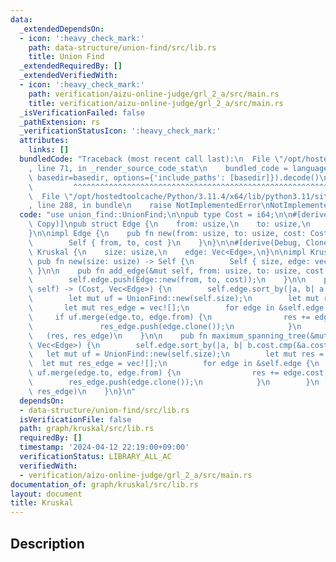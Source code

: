 ```yaml
---
data:
  _extendedDependsOn:
  - icon: ':heavy_check_mark:'
    path: data-structure/union-find/src/lib.rs
    title: Union Find
  _extendedRequiredBy: []
  _extendedVerifiedWith:
  - icon: ':heavy_check_mark:'
    path: verification/aizu-online-judge/grl_2_a/src/main.rs
    title: verification/aizu-online-judge/grl_2_a/src/main.rs
  _isVerificationFailed: false
  _pathExtension: rs
  _verificationStatusIcon: ':heavy_check_mark:'
  attributes:
    links: []
  bundledCode: "Traceback (most recent call last):\n  File \"/opt/hostedtoolcache/Python/3.11.4/x64/lib/python3.11/site-packages/onlinejudge_verify/documentation/build.py\"\
    , line 71, in _render_source_code_stat\n    bundled_code = language.bundle(stat.path,\
    \ basedir=basedir, options={'include_paths': [basedir]}).decode()\n          \
    \         ^^^^^^^^^^^^^^^^^^^^^^^^^^^^^^^^^^^^^^^^^^^^^^^^^^^^^^^^^^^^^^^^^^^^^^^^^^^^^^^^^\n\
    \  File \"/opt/hostedtoolcache/Python/3.11.4/x64/lib/python3.11/site-packages/onlinejudge_verify/languages/rust.py\"\
    , line 288, in bundle\n    raise NotImplementedError\nNotImplementedError\n"
  code: "use union_find::UnionFind;\n\npub type Cost = i64;\n\n#[derive(Debug, Clone,\
    \ Copy)]\npub struct Edge {\n    from: usize,\n    to: usize,\n    cost: Cost,\n\
    }\n\nimpl Edge {\n    pub fn new(from: usize, to: usize, cost: Cost) -> Self {\n\
    \        Self { from, to, cost }\n    }\n}\n\n#[derive(Debug, Clone)]\npub struct\
    \ Kruskal {\n    size: usize,\n    edge: Vec<Edge>,\n}\n\nimpl Kruskal {\n   \
    \ pub fn new(size: usize) -> Self {\n        Self { size, edge: vec![] }\n   \
    \ }\n\n    pub fn add_edge(&mut self, from: usize, to: usize, cost: Cost) {\n\
    \        self.edge.push(Edge::new(from, to, cost));\n    }\n\n    pub fn minimum_spanning_tree(&mut\
    \ self) -> (Cost, Vec<Edge>) {\n        self.edge.sort_by(|a, b| a.cost.cmp(&b.cost));\n\
    \        let mut uf = UnionFind::new(self.size);\n        let mut res = 0;\n \
    \       let mut res_edge = vec![];\n        for edge in &self.edge {\n       \
    \     if uf.merge(edge.to, edge.from) {\n                res += edge.cost;\n \
    \               res_edge.push(edge.clone());\n            }\n        }\n     \
    \   (res, res_edge)\n    }\n\n    pub fn maximum_spanning_tree(&mut self) -> (Cost,\
    \ Vec<Edge>) {\n        self.edge.sort_by(|a, b| b.cost.cmp(&a.cost));\n     \
    \   let mut uf = UnionFind::new(self.size);\n        let mut res = 0;\n      \
    \  let mut res_edge = vec![];\n        for edge in &self.edge {\n            if\
    \ uf.merge(edge.to, edge.from) {\n                res += edge.cost;\n        \
    \        res_edge.push(edge.clone());\n            }\n        }\n        (res,\
    \ res_edge)\n    }\n}\n"
  dependsOn:
  - data-structure/union-find/src/lib.rs
  isVerificationFile: false
  path: graph/kruskal/src/lib.rs
  requiredBy: []
  timestamp: '2024-04-12 22:19:00+09:00'
  verificationStatus: LIBRARY_ALL_AC
  verifiedWith:
  - verification/aizu-online-judge/grl_2_a/src/main.rs
documentation_of: graph/kruskal/src/lib.rs
layout: document
title: Kruskal
---
```


## Description
